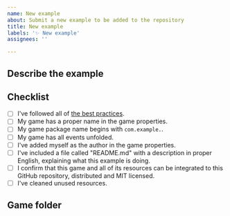 ```yaml
---
name: New example
about: Submit a new example to be added to the repository
title: New example
labels: '✨ New example'
assignees: ''

---
```

<!--
**⚠️ Please edit and complete this before submitting your game:**
-->

## Describe the example

<!--
A clear and concise description of what the example is, how useful it is.
-->

## Checklist

- [ ] I've followed all of [the best practices](http://wiki.compilgames.net/doku.php/gdevelop5/community/guide-for-submitting-an-example).
- [ ] My game has a proper name in the game properties.
- [ ] My game package name begins with `com.example.`.
- [ ] My game has all events unfolded.
- [ ] I've added myself as the author in the game properties.
- [ ] I've included a file called "README.md" with a description in proper English, explaining what this example is doing.
- [ ] I confirm that this game and all of its resources can be integrated to this GitHub repository, distributed and MIT licensed.
- [ ] I've cleaned unused resources.

## Game folder

<!--
Finally, attach a zip file containing your game and all its resources (images, sounds, etc...)

You also may have to create an account on GitHub before posting.
If your game is high quality and useful, it will be added to the list of GDevelop community examples.
When you're ready, remove this last paragraph and click on "Submit new issue". Thanks 🙌
-->
